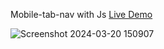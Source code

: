  Mobile-tab-nav with Js [Live Demo](https://davit2605.github.io/Mobile-tab/)
 
![Screenshot 2024-03-20 150907](https://github.com/Davit2605/Mobile-tab/assets/125227660/442e9b25-82d1-49f7-a7c3-69c5ad3ccb32)

 
